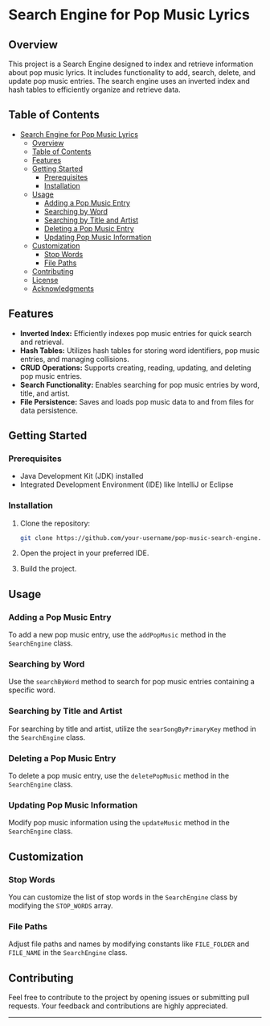 # Search Engine for Pop Music Lyrics

## Overview

This project is a Search Engine designed to index and retrieve information about pop music lyrics. It includes functionality to add, search, delete, and update pop music entries. The search engine uses an inverted index and hash tables to efficiently organize and retrieve data.

## Table of Contents

- [Search Engine for Pop Music Lyrics](#search-engine-for-pop-music-lyrics)
  - [Overview](#overview)
  - [Table of Contents](#table-of-contents)
  - [Features](#features)
  - [Getting Started](#getting-started)
    - [Prerequisites](#prerequisites)
    - [Installation](#installation)
  - [Usage](#usage)
    - [Adding a Pop Music Entry](#adding-a-pop-music-entry)
    - [Searching by Word](#searching-by-word)
    - [Searching by Title and Artist](#searching-by-title-and-artist)
    - [Deleting a Pop Music Entry](#deleting-a-pop-music-entry)
    - [Updating Pop Music Information](#updating-pop-music-information)
  - [Customization](#customization)
    - [Stop Words](#stop-words)
    - [File Paths](#file-paths)
  - [Contributing](#contributing)
  - [License](#license)
  - [Acknowledgments](#acknowledgments)

## Features

- **Inverted Index:** Efficiently indexes pop music entries for quick search and retrieval.
- **Hash Tables:** Utilizes hash tables for storing word identifiers, pop music entries, and managing collisions.
- **CRUD Operations:** Supports creating, reading, updating, and deleting pop music entries.
- **Search Functionality:** Enables searching for pop music entries by word, title, and artist.
- **File Persistence:** Saves and loads pop music data to and from files for data persistence.

## Getting Started

### Prerequisites

- Java Development Kit (JDK) installed
- Integrated Development Environment (IDE) like IntelliJ or Eclipse

### Installation

1. Clone the repository:

   ```bash
   git clone https://github.com/your-username/pop-music-search-engine.git
   ```

2. Open the project in your preferred IDE.

3. Build the project.

## Usage

### Adding a Pop Music Entry

To add a new pop music entry, use the `addPopMusic` method in the `SearchEngine` class.

### Searching by Word

Use the `searchByWord` method to search for pop music entries containing a specific word.

### Searching by Title and Artist

For searching by title and artist, utilize the `searSongByPrimaryKey` method in the `SearchEngine` class.

### Deleting a Pop Music Entry

To delete a pop music entry, use the `deletePopMusic` method in the `SearchEngine` class.

### Updating Pop Music Information

Modify pop music information using the `updateMusic` method in the `SearchEngine` class.

## Customization

### Stop Words

You can customize the list of stop words in the `SearchEngine` class by modifying the `STOP_WORDS` array.

### File Paths

Adjust file paths and names by modifying constants like `FILE_FOLDER` and `FILE_NAME` in the `SearchEngine` class.

## Contributing

Feel free to contribute to the project by opening issues or submitting pull requests. Your feedback and contributions are highly appreciated.


---
